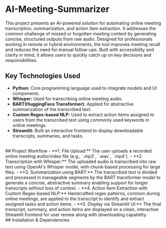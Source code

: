 # AI-Meeting-Summarizer
This project presents an AI-powered solution for automating online meeting transcription, summarization, and action item extraction. It addresses the common challenge of missed or forgotten meeting content by generating concise, structured outputs from raw audio. Designed for professionals working in remote or hybrid environments, the tool improves meeting recall and reduces the need for manual follow-ups. Built with accessibility and clarity in mind, it allows users to quickly catch up on key decisions and responsibilities.
<br>
## Key Technologies Used
- **Python:** Core programming language used to integrate models and UI components.
- **Whisper:** Used for transcribing online meeting audio.
- **BART(HuggingFace Transformer):** Applied for abstractive summarization of the transcribed text.
- **Custom Regex-based NLP:** Used to extract action items assigned to users from the transcribed text using commonly used keywords in online meetings.
- **Streamlit:** Built an interactive frontend to display downloadable transcripts, summaries, and tasks.
<br>
## Project Workflow
- **1. File Upload:** The user uploads a recorded online meeting audio/video file (e.g., `.mp3`, `.wav`, `.mp4`).
- **2. Transcription with Whisper:** The uploaded audio is transcribed into raw text using OpenAI's Whisper model, with chunk-based processing for large files.
- **3. Summarization using BART:** The transcribed text is divided and processed in manageable segments by the BART transformer model to generate a concise, abstractive summary enabling support for longer transcripts without loss of context.
- **4. Action Item Extraction with Custom Regex-based NLP:** Handcrafted regex patterns, common during online meetings, are applied to the transcript to identify and extract assigned tasks and action items.
- **5. Display via Streamlit UI:** The final transcript, summary, and action items are displayed on a clean, interactive Streamlit frontend for user review along with downloading capability.
<br>
## Installation & Dependencies
